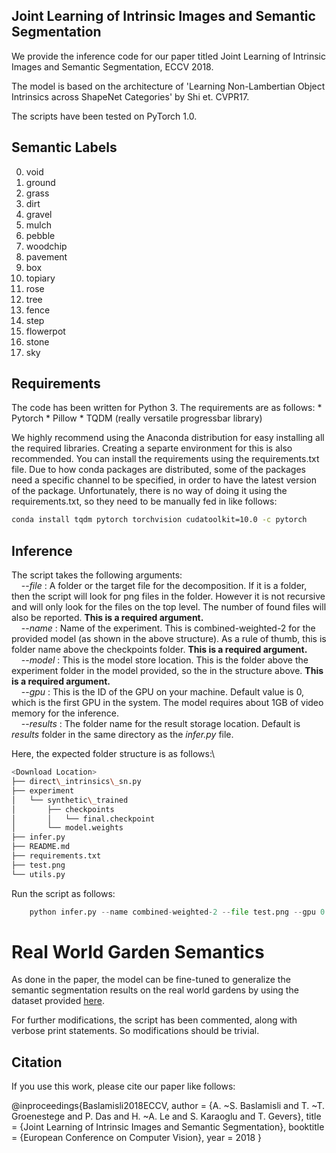 ## Joint Learning of Intrinsic Images and Semantic Segmentation

We provide the inference code for our paper titled Joint Learning of Intrinsic Images and Semantic Segmentation, ECCV 2018.

The model is based on the architecture of 'Learning Non-Lambertian Object Intrinsics across ShapeNet Categories' by Shi et. CVPR17.

The scripts have been tested on PyTorch 1.0.

## Semantic Labels

0.  void
1.  ground
2.  grass
3.  dirt
4.  gravel
5.  mulch
6.  pebble
7.  woodchip
8.  pavement
11. box
20. topiary
30. rose
102. tree
103. fence
104. step
105. flowerpot
106. stone
223. sky

## Requirements
The code has been written for Python 3. The requirements are as follows:
    * Pytorch
    * Pillow
    * TQDM (really versatile progressbar library)
    
We highly recommend using the Anaconda distribution for easy installing all the required libraries. Creating a separte environment for this is also recommended.
You can install the requirements using the requirements.txt file. Due to how conda packages are distributed, some of the packages need a specific channel to be specified, in order to have the latest version of the package. Unfortunately, there is no way of doing it using the requirements.txt, so they need to be manually fed in like follows:

```bash
conda install tqdm pytorch torchvision cudatoolkit=10.0 -c pytorch
```

## Inference

The script takes the following arguments:\
&nbsp;&nbsp;&nbsp;&nbsp;--_file_ : A folder or the target file for the decomposition. If it is a folder, then the script will look for png files in the folder. However it is not recursive and will only look for the files on the top level. The number of found files will also be reported. **This is a required argument.**\
&nbsp;&nbsp;&nbsp;&nbsp;--_name_ : Name of the experiment. This is combined-weighted-2 for the provided model (as shown in the above structure). As a rule of thumb, this is folder name above the checkpoints folder. **This is a required argument.**\
&nbsp;&nbsp;&nbsp;&nbsp;--_model_ : This is the model store location. This is the folder above the experiment folder in the model provided, so the <Local Model Store location> in the structure above. **This is a required argument.**\
&nbsp;&nbsp;&nbsp;&nbsp;--_gpu_ : This is the ID of the GPU on your machine. Default value is 0, which is the first GPU in the system. The model requires about 1GB of video memory for the inference.\
&nbsp;&nbsp;&nbsp;&nbsp;--_results_ : The folder name for the result storage location. Default is _results_ folder in the same directory as the _infer.py_ file.


Here, the expected folder structure is as follows:\

```bash
<Download Location>
├── direct\_intrinsics\_sn.py
├── experiment
│   └── synthetic\_trained
│       ├── checkpoints
│       │   └── final.checkpoint
│       └── model.weights
├── infer.py
├── README.md
├── requirements.txt
├── test.png
└── utils.py
```

Run the script as follows:
```python
    python infer.py --name combined-weighted-2 --file test.png --gpu 0 --model ./
```

# Real World Garden Semantics
As done in the paper, the model can be fine-tuned to generalize the semantic segmentation results on the real world gardens by using the dataset provided [here](http://trimbot2020.webhosting.rug.nl/events/3drms/challenge/).

For further modifications, the script has been commented, along with verbose print statements. So modifications should be trivial.

## Citation

If you use this work, please cite our paper like follows:

@inproceedings{Baslamisli2018ECCV,
 author = {A. ~S. Baslamisli and T. ~T. Groenestege and P. Das and H. ~A. Le and S. Karaoglu and T. Gevers},
 title = {Joint Learning of Intrinsic Images and Semantic Segmentation},
 booktitle = {European Conference on Computer Vision},
 year = 2018
}

